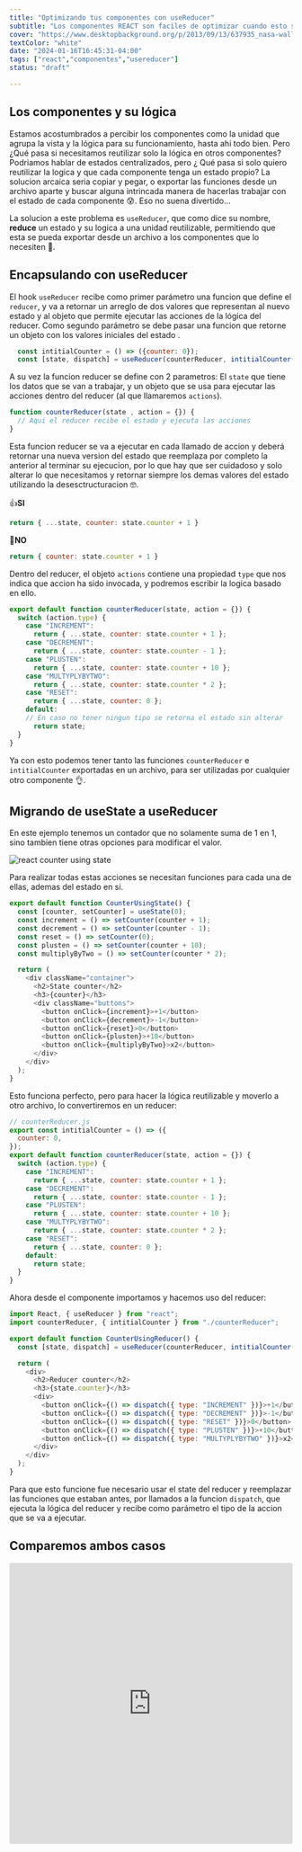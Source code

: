 ```yaml
---
title: "Optimizando tus componentes con useReducer"
subtitle: "Los componentes REACT son faciles de optimizar cuando esto se hace necesario. Para ello contamos con el hook useReducer, que permite encapsular no solo el estado de un componente, sino tambien la lógica que lo acompaña. A continuacion verem..."
cover: "https://www.desktopbackground.org/p/2013/09/13/637935_nasa-wallpapers_1600x1200_h.jpg"
textColor: "white"
date: "2024-01-16T16:45:31-04:00"
tags: ["react","componentes","usereducer"]
status: "draft"

---
```


## Los componentes y su lógica

Estamos acostumbrados a percibir los componentes como la unidad que agrupa la vista y la lógica para su funcionamiento, hasta ahi todo bien. Pero ¿Qué pasa si necesitamos reutilizar solo la lógica en otros componentes? Podriamos hablar de estados centralizados, pero ¿ Qué pasa si solo quiero reutilizar la logica y que cada componente tenga un estado propio? La solucion arcaica seria copiar y pegar, o exportar las funciones desde un archivo aparte y buscar alguna intrincada manera de hacerlas trabajar con el estado de cada componente 😰. Eso no suena divertido...

La solucion a este problema es `useReducer`, que como dice su nombre, **reduce** un estado y su logica a una unidad reutilizable, permitiendo que esta se pueda exportar desde un archivo a los componentes que lo necesiten 💪.

## Encapsulando con useReducer

El hook `useReducer` recibe como primer parámetro una funcion que define el `reducer`, y va a retornar un arreglo de dos valores que representan al nuevo estado y al objeto que permite ejecutar las acciones de la lógica del reducer. Como segundo parámetro se debe pasar una funcion que retorne un objeto con los valores iniciales del estado .

```javascript
  const intitialCounter = () => ({counter: 0});
  const [state, dispatch] = useReducer(counterReducer, intitialCounter());
```

A su vez la funcion reducer se define con 2 parametros: El `state` que tiene los datos que se van a trabajar, y un objeto que se usa para ejecutar las acciones dentro del reducer (al que llamaremos `actions`). 

```javascript
function counterReducer(state , action = {}) {
  // Aqui el reducer recibe el estado y ejecuta las acciones
}
```

Esta funcion reducer se va a ejecutar en cada llamado de accion y deberá retornar una nueva version del estado que reemplaza por completo la anterior al terminar su ejecucion, por lo que hay que ser cuidadoso y solo alterar lo que necesitamos y retornar siempre los demas valores del estado utilizando la desesctructuracion 🤓.

👍**SI**

```javascript
return { ...state, counter: state.counter + 1 }
```

🚫**NO**   
```javascript
return { counter: state.counter + 1 }
```

Dentro del reducer, el objeto `actions` contiene una propiedad `type` que nos indica que accion ha sido invocada, y podremos escribir la logica basado en ello.

```javascript
export default function counterReducer(state, action = {}) {
  switch (action.type) {
    case "INCREMENT":
      return { ...state, counter: state.counter + 1 };
    case "DECREMENT":
      return { ...state, counter: state.counter - 1 };
    case "PLUSTEN":
      return { ...state, counter: state.counter + 10 };
    case "MULTYPLYBYTWO":
      return { ...state, counter: state.counter * 2 };
    case "RESET":
      return { ...state, counter: 0 };
    default: 
    // En caso no tener ningun tipo se retorna el estado sin alterar
      return state;
  }
}
```

Ya con esto podemos tener tanto las funciones `counterReducer` e `intitialCounter` exportadas en un archivo, para ser utilizadas por cualquier otro componente 👌.


## Migrando de useState a useReducer

En este ejemplo tenemos un contador que no solamente suma de 1 en 1, sino tambien tiene otras opciones para modificar el valor.

![react counter using state](https://breathecode.herokuapp.com/v1/media/file/state-counter-png?width=200)

Para realizar todas estas acciones se necesitan funciones para cada una de ellas, ademas del estado en si.
```javascript
export default function CounterUsingState() {
  const [counter, setCounter] = useState(0);
  const increment = () => setCounter(counter + 1);
  const decrement = () => setCounter(counter - 1);
  const reset = () => setCounter(0);
  const plusten = () => setCounter(counter + 10);
  const multiplyByTwo = () => setCounter(counter * 2);

  return (
    <div className="container">
      <h2>State counter</h2>
      <h3>{counter}</h3>
      <div className="buttons">
        <button onClick={increment}>+1</button>
        <button onClick={decrement}>-1</button>
        <button onClick={reset}>0</button>
        <button onClick={plusten}>+10</button>
        <button onClick={multiplyByTwo}>x2</button>
      </div>
    </div>
  );
}
```
Esto funciona perfecto, pero para hacer la lógica reutilizable y moverlo a otro archivo, lo convertiremos en un reducer:

```javascript
// counterReducer.js
export const intitialCounter = () => ({
  counter: 0,
});
export default function counterReducer(state, action = {}) {
  switch (action.type) {
    case "INCREMENT":
      return { ...state, counter: state.counter + 1 };
    case "DECREMENT":
      return { ...state, counter: state.counter - 1 };
    case "PLUSTEN":
      return { ...state, counter: state.counter + 10 };
    case "MULTYPLYBYTWO":
      return { ...state, counter: state.counter * 2 };
    case "RESET":
      return { ...state, counter: 0 };
    default:
      return state;
  }
}

```

Ahora desde el componente importamos y hacemos uso del reducer:
```javascript
import React, { useReducer } from "react";
import counterReducer, { intitialCounter } from "./counterReducer";

export default function CounterUsingReducer() {
  const [state, dispatch] = useReducer(counterReducer, intitialCounter());

  return (
    <div>
      <h2>Reducer counter</h2>
      <h3>{state.counter}</h3>
      <div>
        <button onClick={() => dispatch({ type: "INCREMENT" })}>+1</button>
        <button onClick={() => dispatch({ type: "DECREMENT" })}>-1</button>
        <button onClick={() => dispatch({ type: "RESET" })}>0</button>
        <button onClick={() => dispatch({ type: "PLUSTEN" })}>+10</button>
        <button onClick={() => dispatch({ type: "MULTYPLYBYTWO" })}>x2</button>
      </div>
    </div>
  );
}
```
Para que esto funcione fue necesario usar el state del reducer y reemplazar las funciones que estaban antes, por llamados a la funcion `dispatch`, que ejecuta la lógica del reducer y recibe como parámetro el tipo de la accion que se va a ejecutar.


## Comparemos ambos casos

<iframe src="https://codesandbox.io/embed/t34ldl?view=Editor+%2B+Preview&module=%2Fsrc%2Freducercounter.js&hidenavigation=1"
     style="width:100%; height: 500px; border:0; border-radius: 4px; overflow:hidden;"
     title="useReducer Demo"
     sandbox="allow-forms allow-modals allow-popups allow-presentation allow-same-origin allow-scripts"
   ></iframe>
